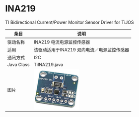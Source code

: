 # INA219
TI Bidirectional Current/Power Monitor Sensor Driver for TiJOS

| 条目         | 说明                          |
| ---------- | --------------------------- |
| 驱动名称       | INA219 电流电源监控传感器            |
| 适用         | 该驱动适用于INA219 双向电流／电源监控传感器   |
| 通讯方式       | I2C                         |
| Java Class | TiINA219.java               |
| 图片         | ![ina219](./img/ina219.png) |


